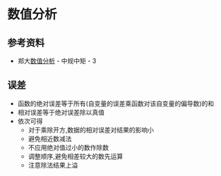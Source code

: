 # 数值分析

## 参考资料

* 郑大[数值分析](https://www.bilibili.com/video/BV19j421m7yF) - 中规中矩 - 3

## 误差

* 函数的绝对误差等于所有(自变量的误差乘函数对该自变量的偏导数)的和
* 相对误差等于绝对误差除以真值
* 依次可得
  * 对于乘除开方,数据的相对误差对结果的影响小
  * 避免相近数减法
  * 不应用绝对值过小的数作除数
  * 调整顺序,避免相差较大的数先运算
  * 注意除法结果上溢
